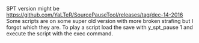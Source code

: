 SPT version might be https://github.com/YaLTeR/SourcePauseTool/releases/tag/dec-14-2016
Some scripts are on some super old version with more broken strafing but I forgot which they are. To play a script load the save with y_spt_pause 1 and execute the script with the exec command.

